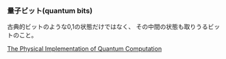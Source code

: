 ### 量子ビット(quantum bits)
古典的ビットのような0,1の状態だけではなく、
その中間の状態も取りうるビットのこと。

[The Physical Implementation of Quantum Computation](https://arxiv.org/pdf/quant-ph/0002077.pdf)
